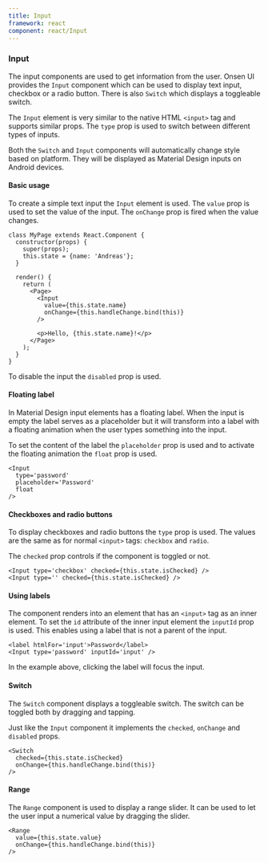 ```yaml
---
title: Input
framework: react
component: react/Input
---
```


### Input

The input components are used to get information from the user. Onsen UI provides the `Input` component which can be used to display text input, checkbox or a radio button. There is also `Switch` which displays a toggleable switch.

The `Input` element is very similar to the native HTML `<input>` tag and supports similar props. The `type` prop is used to switch between different types of inputs.

Both the `Switch` and `Input` components will automatically change style based on platform. They will be displayed as Material Design inputs on Android devices.

#### Basic usage

To create a simple text input the `Input` element is used. The `value` prop is used to set the value of the input. The `onChange` prop is fired when the value changes.

```
class MyPage extends React.Component {
  constructor(props) {
    super(props);
    this.state = {name: 'Andreas'};
  }

  render() {
    return (
      <Page>
        <Input
          value={this.state.name}
          onChange={this.handleChange.bind(this)}
        />

        <p>Hello, {this.state.name}!</p>
      </Page>
    );
  }
}
```

To disable the input the `disabled` prop is used.

#### Floating label

In Material Design input elements has a floating label. When the input is empty the label serves as a placeholder but it will transform into a label with a floating animation when the user types something into the input.

To set the content of the label the `placeholder` prop is used and to activate the floating animation the `float` prop is used.

```
<Input
  type='password'
  placeholder='Password'
  float
/>
```

#### Checkboxes and radio buttons

To display checkboxes and radio buttons the `type` prop is used. The values are the same as for normal `<input>` tags: `checkbox` and `radio`.

The `checked` prop controls if the component is toggled or not.

```
<Input type='checkbox' checked={this.state.isChecked} />
<Input type='' checked={this.state.isChecked} />
```

#### Using labels

The component renders into an element that has an `<input>` tag as an inner element. To set the `id` attribute of the inner input element the `inputId` prop is used. This enables using a label that is not a parent of the input.

```
<label htmlFor='input'>Password</label>
<Input type='password' inputId='input' />
```

In the example above, clicking the label will focus the input.

#### Switch

The `Switch` component displays a toggleable switch. The switch can be toggled both by dragging and tapping.

Just like the `Input` component it implements the `checked`, `onChange` and `disabled` props.

```
<Switch
  checked={this.state.isChecked}
  onChange={this.handleChange.bind(this)}
/>
```

#### Range

The `Range` component is used to display a range slider. It can be used to let the user input a numerical value by dragging the slider.

```
<Range
  value={this.state.value}
  onChange={this.handleChange.bind(this)}
/>
```
